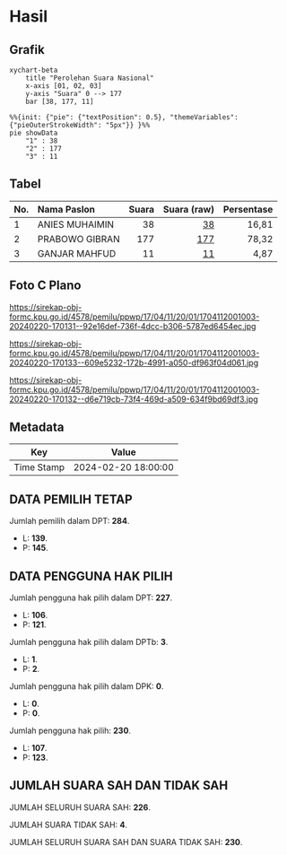 # Hasil

## Grafik

```mermaid
xychart-beta
    title "Perolehan Suara Nasional"
    x-axis [01, 02, 03]
    y-axis "Suara" 0 --> 177
    bar [38, 177, 11]
```

```mermaid
%%{init: {"pie": {"textPosition": 0.5}, "themeVariables": {"pieOuterStrokeWidth": "5px"}} }%%
pie showData
    "1" : 38
    "2" : 177
    "3" : 11
```

## Tabel

| No. | Nama Paslon    | Suara | Suara (raw) | Persentase |
|:--- |:-------------- | -----:| -----------:| ----------:|
| 1   | ANIES MUHAIMIN | 38    | [38][p-1]   | 16,81      |
| 2   | PRABOWO GIBRAN | 177   | [177][p-2]  | 78,32      |
| 3   | GANJAR MAHFUD  | 11    | [11][p-3]   | 4,87       |


[p-1]: https://github.com/gigit-pemilu/pemilu-2024/blob/main/pilpres/hitung-suara/sub/17-bengkulu/sub/04-kaur/sub/11-muara-sahung/sub/2001-muara-sahung/sub/003-tps/sub/paslon-1.txt
[p-2]: https://github.com/gigit-pemilu/pemilu-2024/blob/main/pilpres/hitung-suara/sub/17-bengkulu/sub/04-kaur/sub/11-muara-sahung/sub/2001-muara-sahung/sub/003-tps/sub/paslon-2.txt
[p-3]: https://github.com/gigit-pemilu/pemilu-2024/blob/main/pilpres/hitung-suara/sub/17-bengkulu/sub/04-kaur/sub/11-muara-sahung/sub/2001-muara-sahung/sub/003-tps/sub/paslon-3.txt

## Foto C Plano

https://sirekap-obj-formc.kpu.go.id/4578/pemilu/ppwp/17/04/11/20/01/1704112001003-20240220-170131--92e16def-736f-4dcc-b306-5787ed6454ec.jpg

https://sirekap-obj-formc.kpu.go.id/4578/pemilu/ppwp/17/04/11/20/01/1704112001003-20240220-170133--609e5232-172b-4991-a050-df963f04d061.jpg

https://sirekap-obj-formc.kpu.go.id/4578/pemilu/ppwp/17/04/11/20/01/1704112001003-20240220-170132--d6e719cb-73f4-469d-a509-634f9bd69df3.jpg


## Metadata

| Key        | Value               |
| ---------- | ------------------- |
| Time Stamp | 2024-02-20 18:00:00 |


## DATA PEMILIH TETAP

Jumlah pemilih dalam DPT: **284**.
 * L: **139**.
 * P: **145**.

## DATA PENGGUNA HAK PILIH

Jumlah pengguna hak pilih dalam DPT: **227**.
 * L: **106**.
 * P: **121**.

Jumlah pengguna hak pilih dalam DPTb: **3**.
 * L: **1**.
 * P: **2**.

Jumlah pengguna hak pilih dalam DPK: **0**.
 * L: **0**.
 * P: **0**.

Jumlah pengguna hak pilih: **230**.
 * L: **107**.
 * P: **123**.

## JUMLAH SUARA SAH DAN TIDAK SAH

JUMLAH SELURUH SUARA SAH: **226**.

JUMLAH SUARA TIDAK SAH: **4**.

JUMLAH SELURUH SUARA SAH DAN SUARA TIDAK SAH: **230**.


